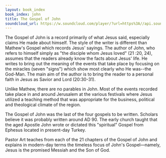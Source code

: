 ```yaml
---
layout: book_index
book_index: john
title: The Gospel of John
soundcloud_url: https://w.soundcloud.com/player/?url=https%3A//api.soundcloud.com/playlists/185703991%3Fsecret_token%3Ds-CD8d3
---
```


The Gospel of John is a record primarily of what Jesus said, especially claims He made about himself. The style of the writer is different than Mathew's Gospel which records Jesus' sayings. The author of John, who refers to himself simply as "the disciple whom Jesus loved" (21 :20, 24), assumes that the readers already know the facts about Jesus' life. He writes to bring out the meaning of the events that take place by focusing on the miracles (seven "signs") which show most clearly who He was--the God-Man. The main aim of the author is to bring the reader to a personal faith in Jesus as Savior and Lord (20:30-31).

Unlike Mathew, there are no parables in John. Most of the events recorded take place in and around Jerusalem at the various festivals where Jesus utilized a teaching method that was appropriate for the business, political and theological climate of the region.

The Gospel of John was the last of the four gospels to be written. Scholars believe it was probably written around AD 90. The early church taught that the aged Apostle John wrote or dictated this "spiritual" Gospel from Ephesus located in present-day Turkey.

Pastor Art teaches from each of the 21 chapters of the Gospel of John and explains in modern-day terms the timeless focus of John's Gospel—namely, Jesus is the promised Messiah and the Son of God.
